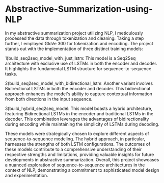 # Abstractive-Summarization-using-NLP

In my abstractive summarization project utilizing NLP, I meticulously processed the data through tokenization and cleaning. Taking a step further, I employed GloVe 300 for tokenization and encoding. The project stands out with the implementation of three distinct training models:

1)build_seq2seq_model_with_just_lstm: This model is a Seq2Seq architecture with exclusive use of LSTMs in both the encoder and decoder. It highlights the fundamental LSTM structure for sequence-to-sequence tasks.

2)build_seq2seq_model_with_bidirectional_lstm: Another variant involves Bidirectional LSTMs in both the encoder and decoder. This bidirectional approach enhances the model's ability to capture contextual information from both directions in the input sequence.

3)build_hybrid_seq2seq_model: This model boasts a hybrid architecture, featuring Bidirectional LSTMs in the encoder and traditional LSTMs in the decoder. This combination leverages the advantages of bidirectionality during encoding while maintaining the simplicity of LSTMs during decoding.

These models were strategically chosen to explore different aspects of sequence-to-sequence modeling. The hybrid approach, in particular, harnesses the strengths of both LSTM configurations. The outcomes of these models contribute to a comprehensive understanding of their respective strengths and limitations, providing valuable insights for future developments in abstractive summarization. Overall, this project showcases a nuanced exploration of sequence-to-sequence architectures in the context of NLP, demonstrating a commitment to sophisticated model design and experimentation.
